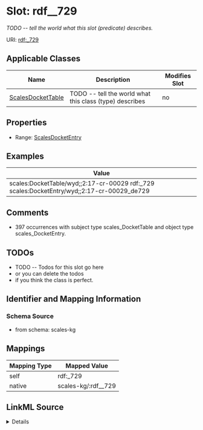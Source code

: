 

# Slot: rdf__729


_TODO -- tell the world what this slot (predicate) describes._





URI: [rdf:_729](http://www.w3.org/1999/02/22-rdf-syntax-ns#_729)



<!-- no inheritance hierarchy -->





## Applicable Classes

| Name | Description | Modifies Slot |
| --- | --- | --- |
| [ScalesDocketTable](../classes/ScalesDocketTable.md) | TODO -- tell the world what this class (type) describes |  no  |







## Properties

* Range: [ScalesDocketEntry](../classes/ScalesDocketEntry.md)






## Examples

| Value |
| --- |
| scales:DocketTable/wyd;;2:17-cr-00029 rdf:_729 scales:DocketEntry/wyd;;2:17-cr-00029_de729 |

## Comments

* 397 occurrences with subject type scales_DocketTable and object type scales_DocketEntry.

## TODOs

* TODO -- Todos for this slot go here
* or you can delete the todos
* if you think the class is perfect.

## Identifier and Mapping Information







### Schema Source


* from schema: scales-kg




## Mappings

| Mapping Type | Mapped Value |
| ---  | ---  |
| self | rdf:_729 |
| native | scales-kg/:rdf__729 |




## LinkML Source

<details>
```yaml
name: rdf__729
description: TODO -- tell the world what this slot (predicate) describes.
todos:
- TODO -- Todos for this slot go here
- or you can delete the todos
- if you think the class is perfect.
comments:
- 397 occurrences with subject type scales_DocketTable and object type scales_DocketEntry.
examples:
- value: scales:DocketTable/wyd;;2:17-cr-00029 rdf:_729 scales:DocketEntry/wyd;;2:17-cr-00029_de729
from_schema: scales-kg
rank: 1000
slot_uri: rdf:_729
alias: rdf__729
domain_of:
- scales_DocketTable
range: scales_DocketEntry

```
</details>
